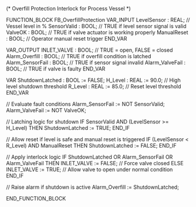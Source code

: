 (* Overfill Protection Interlock for Process Vessel *)

FUNCTION_BLOCK FB_OverfillProtection
VAR_INPUT
LevelSensor       : REAL;   // Vessel level in %
SensorValid       : BOOL;   // TRUE if level sensor signal is valid
ValveOK           : BOOL;   // TRUE if valve actuator is working properly
ManualReset       : BOOL;   // Operator manual reset trigger
END_VAR

VAR_OUTPUT
INLET_VALVE       : BOOL;   // TRUE = open, FALSE = closed
Alarm_Overfill    : BOOL;   // TRUE if overfill condition is latched
Alarm_SensorFail  : BOOL;   // TRUE if sensor signal invalid
Alarm_ValveFail   : BOOL;   // TRUE if valve is faulty
END_VAR

VAR
ShutdownLatched   : BOOL := FALSE;
H_Level           : REAL := 90.0;  // High level shutdown threshold
R_Level           : REAL := 85.0;  // Reset level threshold
END_VAR

// Evaluate fault conditions
Alarm_SensorFail := NOT SensorValid;
Alarm_ValveFail := NOT ValveOK;

// Latching logic for shutdown
IF SensorValid AND (LevelSensor >= H_Level) THEN
ShutdownLatched := TRUE;
END_IF

// Allow reset if level is safe and manual reset is triggered
IF (LevelSensor < R_Level) AND ManualReset THEN
ShutdownLatched := FALSE;
END_IF

// Apply interlock logic
IF ShutdownLatched OR Alarm_SensorFail OR Alarm_ValveFail THEN
INLET_VALVE := FALSE;  // Force valve closed
ELSE
INLET_VALVE := TRUE;   // Allow valve to open under normal condition
END_IF

// Raise alarm if shutdown is active
Alarm_Overfill := ShutdownLatched;

END_FUNCTION_BLOCK
